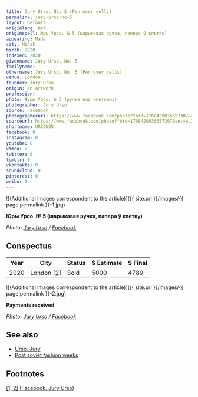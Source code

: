 ```yaml
---
title: Jury Urso. No. 5 (Pen over cells)
permalink: jury-urso-no-5
layout: default
originlang: Bel.
originspell: Юры Урсо. № 5 (шарыкавая ручка, папера ў клетку)
appearing: Made
city: Minsk
birth: 2020
indexed: 2020
givenname: Jury Urso. No. 5
familyname:
othername: Jury Urso. No. 5 (Pen over cells)
venue: London
founder: Jury Urso
origin: an artwork
profession:
photo: Журы Урсо. № 5 (ручка над клеткамі)
photographer: Jury Urso
source: Facebook
photographerurl: https://www.facebook.com/photo?fbid=1768429036657307&set=a.234881336678759
sourceurl: https://www.facebook.com/photo?fbid=1768429036657307&set=a.234881336678759
shortname: URSONO5
facebook: 0
instagram: 0
youtube: 0
vimeo: 0
twitter: 0
tumblr: 0
vkontakte: 0
soundcloud: 0
pinterest: 0
weibo: 0
---
```


<!---
To edit top block see
icon "Meta Data"
on right menu
Full edit instructions
indexmod.gq/edit
-->

![(Additional images correspondent to the article)]({{ site.url }}/images/{{ page.permalink }}-1.jpg)

**Юры Урсо. № 5 (шарыкавая ручка, папера ў клетку)**

*Photo: [Jury Urso](https://www.facebook.com/photo?fbid=1768429036657307&set=a.234881336678759) / [Facebook](https://www.facebook.com/photo?fbid=1768429036657307&set=a.234881336678759)*

## Сonspectus

|Year|City|Status|$ Estimate|$ Final|
|-|-|-|-|-|
|2020|London <span id="a2">[\[2\]](#f1)</span>|Sold|5000|4789|


![(Additional images correspondent to the article)]({{ site.url }}/images/{{ page.permalink }}-2.jpg)

**Payments received**

*Photo: [Jury Urso](https://www.facebook.com/photo?fbid=1768380676662143&set=a.234881336678759) / [Facebook](https://www.facebook.com/photo?fbid=1768380676662143&set=a.234881336678759)*

## See also

+ [Urso, Jury](urso-jury)
+ [Post soviet fashion weeks](post-soviet-fashion-weeks)

## Footnotes

[[1, 2]](#a1) <span id="f1"></span> [(Facebook, Jury Urso)](https://www.facebook.com/photo?fbid=1768429036657307&set=a.234881336678759)
